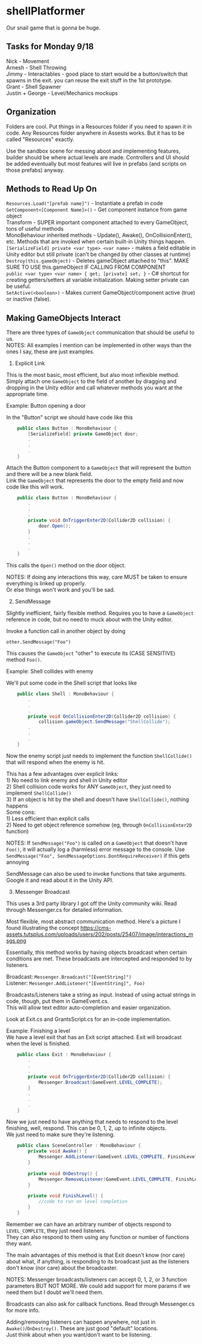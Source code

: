 # shellPlatformer
Our snail game that is gonna be huge. 

Tasks for Monday 9/18
---------------------
Nick - Movement  
Arnesh - Shell Throwing  
Jimmy - Interactables - good place to start would be a button/switch that spawns in the exit. you can reuse the exit stuff in the 1st prototype.  
Grant - Shell Spawner  
Justin + George - Level/Mechanics mockups  


Organization
-------------
Folders are cool. Put things in a Resources folder if you need to spawn it in code. Any Resources folder anywhere in Assests works. But it has to be called "Resources" exactly.  

Use the sandbox scene for messing aboot and implementing features, builder should be where actual levels are made. Controllers and UI should be added eventually but most features will live in prefabs (and scripts on those prefabs) anyway.  


Methods to Read Up On  
---------------------  
`Resources.Load("[prefab name]")` - Instantiate a prefab in code  
`GetComponent<[Component Name]>()` - Get component instance from game object  
Transform - SUPER important component attached to every GameObject, tons of useful methods  
MonoBehaviour inherited methods - Update(), Awake(), OnCollisionEnter(), etc. Methods that are invoked when certain built-in Unity things happen.  
`[SerializeField] private <var type> <var name>` - makes a field editable in Unity editor but still private (can't be changed by other classes at runtime)  
`Destroy(this.gameObject)` - Deletes gameObject attached to "this". MAKE SURE TO USE this.gameObject IF CALLING FROM COMPONENT  
`public <var type> <var name> { get; [private] set; }` - C# shortcut for creating getters/setters at variable initialization. Making setter private can be useful.  
`SetActive(<boolean>)` - Makes current GameObject/component active (true) or inactive (false).  


Making GameObjects Interact  
---------------------------  
There are three types of `GameObject` communication that should be useful to us.  
NOTES: All examples I mention can be implemented in other ways than the ones I say, these are just examples.  

1. Explicit Link  

This is the most basic, most efficient, but also most inflexible method.   
Simply attach one `GameObject` to the field of another by dragging and dropping in the Unity editor and call whatever methods you want at the appropriate time.  

Example: Button opening a door  

In the "Button" script we should have code like this  

```C#
    public class Button : MonoBehaviour {  
        [SerializeField] private GameObject door;  
        .  
        .  
        .  
    }
```
    
Attach the Button component to a `GameObject` that will represent the button and there will be a new blank field.  
Link the `GameObject` that represents the door to the empty field and now code like this will work.  

```C#
    public class Button : MonoBehaviour {  
        .  
        .  
        .  
        private void OnTriggerEnter2D(Collider2D collision) {  
            door.Open();  
        }  
        .  
        .  
        .  
    }
```

This calls the `Open()` method on the door object.  

NOTES: If doing any interactions this way, care MUST be taken to ensure everything is linked up properly.   
Or else things won't work and you'll be sad.  

2. SendMessage  

Slightly inefficient, fairly flexible method. Requires you to have a `GameObject` reference in code, but no need to muck about with the Unity editor.  

Invoke a function call in another object by doing  
    
    other.SendMessage("Foo")  
    
This causes the `GameObject` "other" to execute its (CASE SENSITIVE) method `Foo()`.  

Example: Shell collides with enemy  

We'll put some code in the Shell script that looks like   

```C#
    public class Shell : MonoBehaviour {  
        .   
        .  
        .  
        private void OnCollisionEnter2D(Collider2D collision) {  
            collision.gameObject.SendMessage("ShellCollide");  
        .  
        .  
        .  
    }
```
     
Now the enemy script just needs to implement the function `ShellCollide()` that will respond when the enemy is hit.  

This has a few advantages over explicit links:  
    1) No need to link enemy and shell in Unity editor   
    2) Shell collision code works for ANY `GameObject`, they just need to implement `ShellCollide()`  
    3) If an object is hit by the shell and doesn't have `ShellCollide()`, nothing happens  
Some cons:  
    1) Less efficient than explicit calls  
    2) Need to get object reference somehow (eg, through `OnCollisionEnter2D` function)  
    
NOTES: If `SendMessage("Foo")` is called on a `GameObject` that doesn't have `Foo()`, it will actually log a (harmless) error message to the console. Use `SendMessage("Foo", SendMessageOptions.DontRequireReceiver)` if this gets annoying  

SendMessage can also be used to invoke functions that take arguments. Google it and read about it in the Unity API.  

3. Messenger Broadcast  

This uses a 3rd party library I got off the Unity community wiki. Read through Messenger.cs for detailed information.  

Most flexible, most abstract communication method. Here's a picture I found illustrating the concept https://cms-assets.tutsplus.com/uploads/users/202/posts/25407/image/interactions_msgs.png  

Essentially, this method works by having objects broadcast when certain conditions are met. These broadcasts are intercepted and responded to by listeners.  

Broadcast: `Messenger.Broadcast("[EventString]")`   
Listener: `Messenger.AddListener("[EventString]", Foo)` 

Broadcasts/Listeners take a string as input. Instead of using actual strings in code, though, put them in GameEvent.cs.   
This will allow text editor auto-completion and easier organization.  

Look at Exit.cs and GrantsScript.cs for an in-code implementation.  

Example: Finishing a level  
We have a level exit that has an Exit script attached. Exit will broadcast when the level is finished.  

```C#
    public class Exit : MonoBehaviour {  
        .  
        .  
        .  
        private void OnTriggerEnter2D(Collider2D collision) {  
            Messenger.Broadcast(GameEvent.LEVEL_COMPLETE);  
        }  
        .  
        .  
        .  
    }
```
    
Now we just need to have anything that needs to respond to the level finishing, well, respond. This can be 0, 1, 2, up to infinite objects.  
We just need to make sure they're listening.  

```C#
    public class SceneController : MonoBehaviour {  
        private void Awake() {  
            Messenger.AddListener(GameEvent.LEVEL_COMPLETE, FinishLevel);  
        }  
          
        private void OnDestroy() {  
            Messenger.RemoveListener(GameEvent.LEVEL_COMPLETE, FinishLevel);  
        }  
          
        private void FinishLevel() {  
            //code to run on level completion  
        }  
    }
```
    
Remember we can have an arbitrary number of objects respond to `LEVEL_COMPLETE`, they just need listeners.  
They can also respond to them using any function or number of functions they want.  

The main advantages of this method is that Exit doesn't know (nor care) about what, if anything, is responding to its broadcast just as the listeners don't know (nor care) about the broadcaster.   

NOTES: Messenger broadcasts/listeners can accept 0, 1, 2, or 3 function parameters BUT NOT MORE. We could add support for more params if we need them but I doubt we'll need them.  

Broadcasts can also ask for callback functions. Read through Messenger.cs for more info.  

Adding/removing listeners can happen anywhere, not just in `Awake()`/`OnDestroy()`. These are just good "default" locations.  
Just think about when you want/don't want to be listening.   
